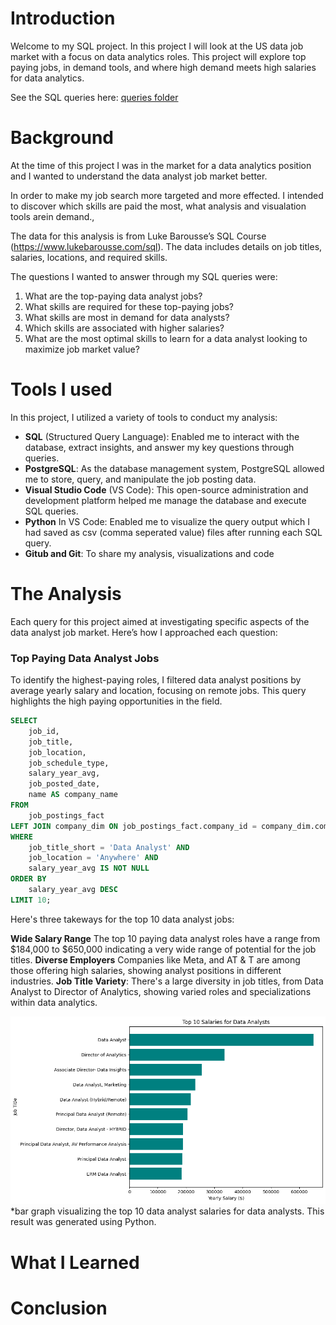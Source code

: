 
# Introduction
Welcome to my SQL project. In this project I will look at the US data job market with a focus on data analytics roles. This project will explore top paying jobs, in demand tools, and where high demand meets high salaries for data analytics.

See the SQL queries here: [queries folder](/queries/)

# Background
At the time of this project I was in the market for a data analytics position and I wanted to understand the data analyst job market better. 

In order to make my job search more targeted and more effected. I intended to discover which skills are paid the most, what analysis and visualation tools arein demand., 

The data for this analysis is from Luke Barousse’s SQL Course (https://www.lukebarousse.com/sql). The data includes details on job titles, salaries, locations, and required skills. 

The questions I wanted to answer through my SQL queries were:

1. What are the top-paying data analyst jobs?
2. What skills are required for these top-paying jobs?
3. What skills are most in demand for data analysts?
4. Which skills are associated with higher salaries?
5. What are the most optimal skills to learn for a data analyst looking to maximize job market value?

# Tools I used
In this project, I utilized a variety of tools to conduct my analysis:

- **SQL** (Structured Query Language): Enabled me to interact with the database, extract insights, and answer my key questions through queries.
- **PostgreSQL**: As the database management system, PostgreSQL allowed me to store, query, and manipulate the job posting data.
- **Visual Studio Code** (VS Code): This open-source administration and development platform helped me manage the database and execute SQL queries.
- **Python** In VS Code: Enabled me to visualize the query output which I had saved as csv (comma seperated value) files after running each SQL query. 
- **Gitub and Git**: To share my analysis, visualizations and code

# The Analysis
Each query for this project aimed at investigating specific aspects of the data analyst job market. Here’s how I approached each question:

### Top Paying Data Analyst Jobs
To identify the highest-paying roles, I filtered data analyst positions by average yearly salary and location, focusing on remote jobs. This query highlights the high paying opportunities in the field.

```sql
SELECT	
	job_id,
	job_title,
	job_location,
	job_schedule_type,
	salary_year_avg,
	job_posted_date,
    name AS company_name
FROM
    job_postings_fact
LEFT JOIN company_dim ON job_postings_fact.company_id = company_dim.company_id
WHERE
    job_title_short = 'Data Analyst' AND 
    job_location = 'Anywhere' AND 
    salary_year_avg IS NOT NULL
ORDER BY
    salary_year_avg DESC
LIMIT 10;
```
Here's three takeways for the top 10 data analyst jobs:

**Wide Salary Range** 
The top 10 paying data analyst roles have a range from $184,000 to $650,000 indicating a very wide range of potential for the job titles. 
**Diverse Employers**
Companies like Meta, and AT & T are among those offering high salaries, showing analyst positions in different industries.
**Job Title Variety**: There's a large diversity in job titles, from Data Analyst to Director of Analytics, showing varied roles and specializations within data analytics.

![Top Paying Roles](assets\1_viz.png)
*bar graph visualizing the top 10 data analyst salaries for data analysts. This result was generated using Python. 


# What I Learned
# Conclusion

